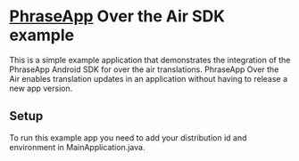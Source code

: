 # [PhraseApp](https://phraseapp.com) Over the Air SDK example

This is a simple example application that demonstrates the integration of the PhraseApp Android SDK for over the air translations. PhraseApp Over the Air enables translation updates in an application without having to release a new app version.

## Setup
To run this example app you need to add your distribution id and environment in MainApplication.java.

